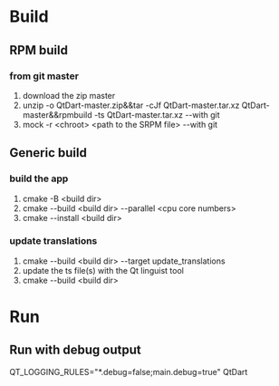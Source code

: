 # Build
## RPM build
### from git master
1. download the zip master
2. unzip -o QtDart-master.zip&&tar -cJf QtDart-master.tar.xz QtDart-master&&rpmbuild -ts QtDart-master.tar.xz --with git
3. mock -r \<chroot\> \<path to the SRPM file\> --with git
## Generic build
### build the app
1. cmake -B \<build dir\>
2. cmake --build \<build dir\> --parallel \<cpu core numbers\>
3. cmake --install \<build dir\>
### update translations
1. cmake --build \<build dir\> --target update_translations
2. update the ts file(s) with the Qt linguist tool
3. cmake --build \<build dir\>
# Run
## Run with debug output
QT_LOGGING_RULES="*.debug=false;main.debug=true" QtDart
